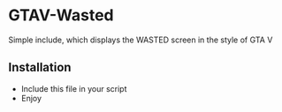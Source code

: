 # GTAV-Wasted
Simple include, which displays the WASTED screen in the style of GTA V

## Installation
- Include this file in your script
- Enjoy

